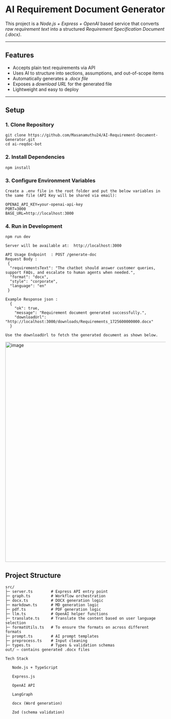 # AI Requirement Document Generator

  This project is a *Node.js + Express + OpenAI* based service that converts *raw requirement text* into a structured *Requirement Specification Document (.docx)*.
  
  ---

## Features
  - Accepts plain text requirements via API  
  - Uses AI to structure into sections, assumptions, and out-of-scope items  
  - Automatically generates a *.docx file*  
  - Exposes a *download URL* for the generated file  
  - Lightweight and easy to deploy  
  
  ---

## Setup

  ### 1. Clone Repository
  
    git clone https://github.com/Masanamuthu24/AI-Requirement-Document-Generator.git
    cd ai-reqdoc-bot
  
  ### 2. Install Dependencies
  
    npm install
  
  ### 3. Configure Environment Variables
  
    Create a .env file in the root folder and put the below variables in the same file (API Key will be shared via email):
    
    OPENAI_API_KEY=your-openai-api-key
    PORT=3000
    BASE_URL=http://localhost:3000
  
  ### 4. Run in Development
  
    npm run dev
    
    Server will be available at:  http://localhost:3000
    
    API Usage Endpoint  : POST /generate-doc
    Request Body :
     {
      "requirementsText": "The chatbot should answer customer queries, support FAQs, and escalate to human agents when needed.",
      "format": "docx", 
      "style": "corporate", 
      "language": "en"
     }

    Example Response json :
      {
        "ok": true,
        "message": "Requirement document generated successfully.",
        "downloadUrl": "http://localhost:3000/downloads/Requirements_1725600000000.docx"
      }
      
    Use the downloadUrl to fetch the generated document as shown below.

<img width="1209" height="689" alt="image" src="https://github.com/user-attachments/assets/1aab5894-5d7f-481f-a425-45215c872c08" />

  
  ## Project Structure
  
    src/
    ├─ server.ts        # Express API entry point
    ├─ graph.ts         # Workflow orchestration
    ├─ docx.ts          # DOCX generation logic
    ├─ markdown.ts      # MD generation logic
    ├─ pdf.ts           # PDF generation logic
    ├─ llm.ts           # OpenAI helper functions
    ├─ translate.ts     # Translate the content based on user language selection
    ├─ formatUtils.ts   # To ensure the formats on across different formats
    ├─ prompt.ts        # AI prompt templates
    ├─ preprocess.ts    # Input cleaning
    ├─ types.ts         # Types & validation schemas
    out/ – contains generated .docx files
  
    Tech Stack
    
       Node.js + TypeScript
  
       Express.js
  
       OpenAI API
  
       LangGraph
  
       docx (Word generation)
  
       Zod (schema validation)
